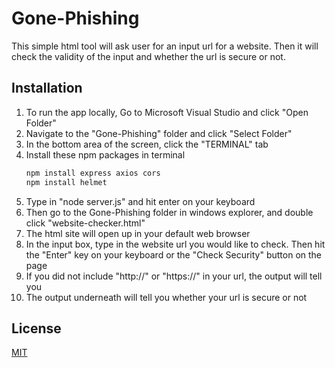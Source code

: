 # Gone-Phishing

This simple html tool will ask user for an input url for a website. Then it will check the validity of the input and whether the url is secure or not.

## Installation

1. To run the app locally, Go to Microsoft Visual Studio and click "Open Folder"
2. Navigate to the "Gone-Phishing" folder and click "Select Folder"
3. In the bottom area of the screen, click the "TERMINAL" tab
4. Install these npm packages in terminal
   ```bash
   npm install express axios cors
   npm install helmet
   ```
5. Type in "node server.js" and hit enter on your keyboard
6. Then go to the Gone-Phishing folder in windows explorer, and double click "website-checker.html"
7. The html site will open up in your default web browser
8. In the input box, type in the website url you would like to check. Then hit the "Enter" key on your keyboard or the "Check Security" button on the page
9. If you did not include "http://" or "https://" in your url, the output will tell you
10. The output underneath will tell you whether your url is secure or not

## License

[MIT](https://choosealicense.com/licenses/mit/)
